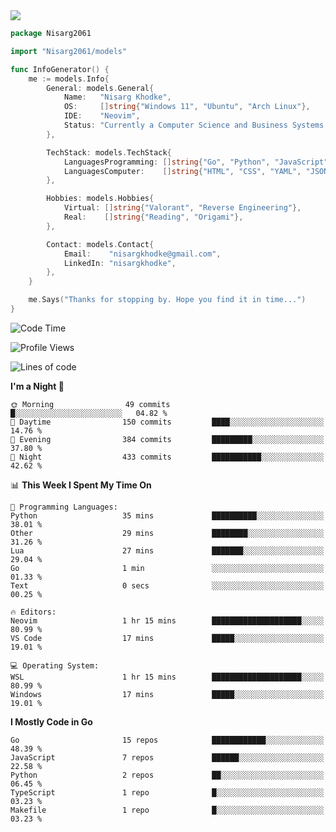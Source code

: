 <!-- Banner -->

<img src="https://i.imgur.com/mz4ym1F.png" style="max-height:550px"/>

<!-- Coded Intro -->

```go
package Nisarg2061

import "Nisarg2061/models"

func InfoGenerator() {
	me := models.Info{
		General: models.General{
			Name:   "Nisarg Khodke",
			OS:     []string{"Windows 11", "Ubuntu", "Arch Linux"},
			IDE:    "Neovim",
			Status: "Currently a Computer Science and Business Systems Student.",
		},

		TechStack: models.TechStack{
			LanguagesProgramming: []string{"Go", "Python", "JavaScript", "Java"},
			LanguagesComputer:    []string{"HTML", "CSS", "YAML", "JSON", "MARKDOWN"},
		},

		Hobbies: models.Hobbies{
			Virtual: []string{"Valorant", "Reverse Engineering"},
			Real:    []string{"Reading", "Origami"},
		},

		Contact: models.Contact{
			Email:    "nisargkhodke@gmail.com",
			LinkedIn: "nisargkhodke",
		},
	}

	me.Says("Thanks for stopping by. Hope you find it in time...")
}
```
<!--START_SECTION:waka-->
![Code Time](http://img.shields.io/badge/Code%20Time-1%20hr%2033%20mins-blue)

![Profile Views](http://img.shields.io/badge/Profile%20Views-342-blue)

![Lines of code](https://img.shields.io/badge/From%20Hello%20World%20I%27ve%20Written-4.7%20million%20lines%20of%20code-blue)

**I'm a Night 🦉** 

```text
🌞 Morning                49 commits          █░░░░░░░░░░░░░░░░░░░░░░░░   04.82 % 
🌆 Daytime                150 commits         ████░░░░░░░░░░░░░░░░░░░░░   14.76 % 
🌃 Evening                384 commits         █████████░░░░░░░░░░░░░░░░   37.80 % 
🌙 Night                  433 commits         ███████████░░░░░░░░░░░░░░   42.62 % 
```


📊 **This Week I Spent My Time On** 

```text
💬 Programming Languages: 
Python                   35 mins             ██████████░░░░░░░░░░░░░░░   38.01 % 
Other                    29 mins             ████████░░░░░░░░░░░░░░░░░   31.26 % 
Lua                      27 mins             ███████░░░░░░░░░░░░░░░░░░   29.04 % 
Go                       1 min               ░░░░░░░░░░░░░░░░░░░░░░░░░   01.33 % 
Text                     0 secs              ░░░░░░░░░░░░░░░░░░░░░░░░░   00.25 % 

🔥 Editors: 
Neovim                   1 hr 15 mins        ████████████████████░░░░░   80.99 % 
VS Code                  17 mins             █████░░░░░░░░░░░░░░░░░░░░   19.01 % 

💻 Operating System: 
WSL                      1 hr 15 mins        ████████████████████░░░░░   80.99 % 
Windows                  17 mins             █████░░░░░░░░░░░░░░░░░░░░   19.01 % 
```

**I Mostly Code in Go** 

```text
Go                       15 repos            ████████████░░░░░░░░░░░░░   48.39 % 
JavaScript               7 repos             ██████░░░░░░░░░░░░░░░░░░░   22.58 % 
Python                   2 repos             ██░░░░░░░░░░░░░░░░░░░░░░░   06.45 % 
TypeScript               1 repo              █░░░░░░░░░░░░░░░░░░░░░░░░   03.23 % 
Makefile                 1 repo              █░░░░░░░░░░░░░░░░░░░░░░░░   03.23 % 
```




<!--END_SECTION:waka-->
